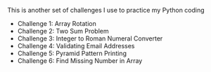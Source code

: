This is another set of challenges I use to practice my Python coding

* Challenge 1: Array Rotation
* Challenge 2: Two Sum Problem
* Challenge 3: Integer to Roman Numeral Converter
* Challenge 4: Validating Email Addresses
* Challenge 5: Pyramid Pattern Printing
* Challenge 6: Find Missing Number in Array
